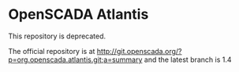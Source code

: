 # OpenSCADA Atlantis

This repository is deprecated.

The official repository is at http://git.openscada.org/?p=org.openscada.atlantis.git;a=summary and the latest branch is 1.4
